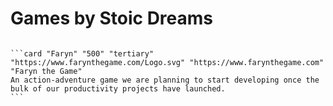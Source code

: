 # Games by Stoic Dreams

````cards

```card "Faryn" "500" "tertiary" "https://www.farynthegame.com/Logo.svg" "https://www.farynthegame.com" "Faryn the Game"
An action-adventure game we are planning to start developing once the bulk of our productivity projects have launched.
```

````
